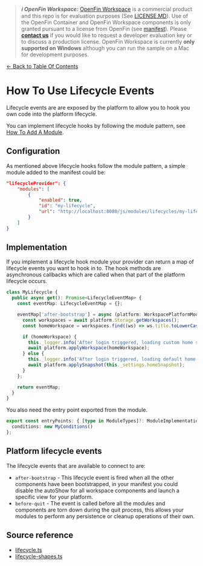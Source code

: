 > **_:information_source: OpenFin Workspace:_** [OpenFin Workspace](https://www.openfin.co/workspace/) is a commercial product and this repo is for evaluation purposes (See [LICENSE.MD](../LICENSE.MD)). Use of the OpenFin Container and OpenFin Workspace components is only granted pursuant to a license from OpenFin (see [manifest](../public/manifest.fin.json)). Please [**contact us**](https://www.openfin.co/workspace/poc/) if you would like to request a developer evaluation key or to discuss a production license.
> OpenFin Workspace is currently **only supported on Windows** although you can run the sample on a Mac for development purposes.

[<- Back to Table Of Contents](../README.md)

# How To Use Lifecycle Events

Lifecycle events are are exposed by the platform to allow you to hook you own code into the platform lifecycle.

You can implement lifecycle hooks by following the module pattern, see [How To Add A Module](./how-to-add-a-module.md).

## Configuration

As mentioned above lifecycle hooks follow the module pattern, a simple module added to the manifest could be:

```json
"lifecycleProvider": {
    "modules": [
        {
            "enabled": true,
            "id": "my-lifecycle",
            "url": "http://localhost:8080/js/modules/lifecycles/my-lifecycle.bundle.js"
        }
    ]
}
```

## Implementation

If you implement a lifecycle hook module your provider can return a map of lifecycle events you want to hook in to. The hook methods are asynchronous callbacks which are called when that part of the platform lifecycle occurs.

```ts
class MyLifecycle {
  public async get(): Promise<LifecycleEventMap> {
    const eventMap: LifecycleEventMap = {};

    eventMap['after-bootstrap'] = async (platform: WorkspacePlatformModule) => {
      const workspaces = await platform.Storage.getWorkspaces();
      const homeWorkspace = workspaces.find((ws) => ws.title.toLowerCase() === 'my-snapshot');

      if (homeWorkspace) {
        this._logger.info('After login triggered, loading custom home snapshot');
        await platform.applyWorkspace(homeWorkspace);
      } else {
        this._logger.info('After login triggered, loading default home snapshot');
        await platform.applySnapshot(this._settings.homeSnapshot);
      }
    };

    return eventMap;
  }
}
```

You also need the entry point exported from the module.

```ts
export const entryPoints: { [type in ModuleTypes]?: ModuleImplementation } = {
  conditions: new MyConditions()
};
```

## Platform lifecycle events

The lifecycle events that are available to connect to are:

- `after-bootstrap` - This lifecycle event is fired when all the other components have been bootstrapped, in your manifest you could disable the autoShow for all workspace components and launch a specific view for your platform.
- `before-quit` - The event is called before all the modules and components are torn down during the quit process, this allows your modules to perform any persistence or cleanup operations of their own.

## Source reference

- [lifecycle.ts](../client/src/framework/lifecycle.ts)
- [lifecycle-shapes.ts](../client/src/framework/shapes/lifecycle-shapes.ts)
